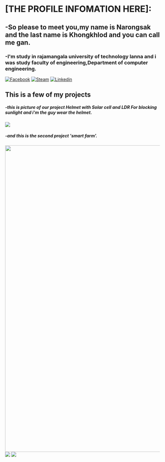 # [THE PROFILE INFOMATION HERE]:
## -So please to meet you,my name is Narongsak and the last name is Khongkhlod and you can call me gan.
### -I'm study in rajamangala university of technology lanna and i was study faculty of engineering,Department of computer engineering.
[![Facebook](https://img.shields.io/badge/Facebook-1877F2?style=for-the-badge&logo=facebook&logoColor=white)](https://web.facebook.com/mitky13/)
[![Steam](https://img.shields.io/badge/Steam-000000?style=for-the-badge&logo=steam&logoColor=white)](https://steamcommunity.com/profiles/76561198086407828)
[![Linkedin](https://img.shields.io/badge/LinkedIn-0077B5?style=for-the-badge&logo=linkedin&logoColor=white)](https://www.linkedin.com/in/%E0%B8%93%E0%B8%A3%E0%B8%87%E0%B8%84%E0%B9%8C%E0%B8%A8%E0%B8%B1%E0%B8%81%E0%B8%94%E0%B8%B4%E0%B9%8C-%E0%B8%84%E0%B8%87%E0%B8%84%E0%B8%A5%E0%B8%AD%E0%B8%94-96625a2a4/)
## This is a few of my projects
##### -_this is picture of our project Helmet with Solar cell and LDR For blocking sunlight and i'm the guy wear the helmet._
<img src='https://github.com/NarongsakKH/NarongsakKH/assets/118370471/08453d0f-553a-4f49-bf12-16d626327995'>

##### -_and this is the second project 'smart farm'._
<img src='https://github.com/NarongsakKH/NarongsakKH/assets/118370471/c7f95d93-2a9f-4ffe-9624-0503287097ce' width = "800" Height="1000">




<img src='https://i.kym-cdn.com/entries/icons/facebook/000/019/041/tumblr_my1j9fTt3u1s9gsijo1_400.jpg'>
<img src='https://i.kym-cdn.com/entries/icons/original/000/036/788/invisibletom.jpg'>

